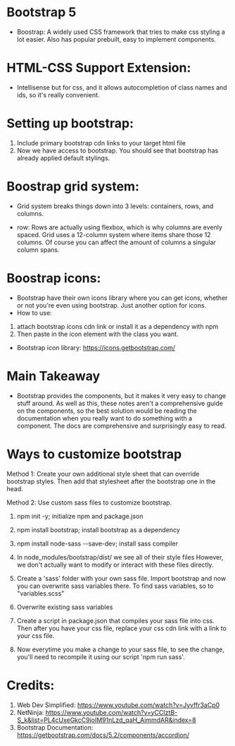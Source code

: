 # Bootstrap 5

-   Boostrap: A widely used CSS framework that tries to make css styling a lot easier. Also has popular prebuilt, easy to implement components.

# HTML-CSS Support Extension:

-   Intellisense but for css, and it allows autocompletion of class names and ids, so it's really convenient.

# Setting up bootstrap:

1. Include primary bootstrap cdn links to your target html file
2. Now we have access to bootstrap. You should see that bootstrap has already applied default stylings.

# Boostrap grid system:

-   Grid system breaks things down into 3 levels: containers, rows, and columns.

-   row: Rows are actually using flexbox, which is why columns are evenly spaced. Grid uses a 12-column system where items share those 12 columns. Of course you can affect the amount of columns a singular column spans.

# Boostrap icons:

-   Bootstrap have their own icons library where you can get icons, whether or not
    you're even using bootstrap. Just another option for icons.
-   How to use:

1. attach bootstrap icons cdn link or install it as a dependency with npm
2. Then paste in the icon element with the class you want.

-   Bootstrap icon library: https://icons.getbootstrap.com/

# Main Takeaway

-   Bootstrap provides the components, but it makes it very easy to change stuff around. As well as this, these notes aren't a comprehensive guide on the components, so the best solution would be reading the documentation when you really want to do something with a component. The docs are comprehensive and surprisingly easy to read.

# Ways to customize bootstrap

Method 1: Create your own additional style sheet that can override bootstrap styles.
Then add that stylesheet after the bootstrap one in the head.

Method 2: Use custom sass files to customize bootstrap.

1. npm init -y; initialize npm and package.json
2. npm install bootstrap; install bootstrap as a dependency
3. npm install node-sass --save-dev; install sass compiler
4. In node_modules/bootstrap/dist/ we see all of their style files However, we don't actually want to modify or interact with these files directly.
5. Create a 'sass' folder with your own sass file. Import bootstrap and
   now you can overwrite sass variables there. To find sass variables,
   so to "variables.scss"

6. Overwrite existing sass variables
7. Create a script in package.json that compiles your sass file into css.
   Then after you have your css file, replace your css cdn link with
   a link to your css file.
8. Now everytime you make a change to your sass file, to see the change, you'll
   need to recompile it using our script 'npm run sass'.

# Credits:

1. Web Dev Simplified: https://www.youtube.com/watch?v=Jyvffr3aCp0
2. NetNinja: https://www.youtube.com/watch?v=yCCIztB-S_k&list=PL4cUxeGkcC9joIM91nLzd_qaH_AimmdAR&index=8
3. Bootstrap Documentation: https://getbootstrap.com/docs/5.2/components/accordion/
